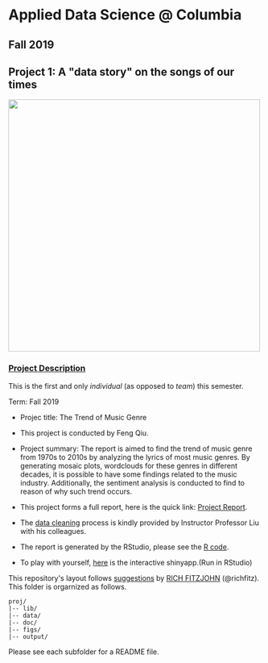 # Applied Data Science @ Columbia
## Fall 2019
## Project 1: A "data story" on the songs of our times

<img src="figs/title1.jpeg" width="500">

### [Project Description](doc/Proj1_desc.md)
This is the first and only *individual* (as opposed to *team*) this semester. 

Term: Fall 2019

+ Projec title: The Trend of Music Genre

+ This project is conducted by Feng Qiu.

+ Project summary: The report is aimed to find the trend of music genre from  1970s to 2010s by analyzing the lyrics of most music genres. By generating mosaic plots, wordclouds for these genres in different decades, it is possible to have some findings related to the music industry. Additionally, the sentiment analysis is conducted to find to reason of why such trend occurs.

+ This project forms a full report, here is the quick link: [Project Report](doc/Proj_report.html).

+ The [data cleaning](doc/Text_Processing.nb.html) process is kindly provided by Instructor Professor Liu with his colleagues.

+ The report is generated by the RStudio, please see the [R code](doc/Proj_report.Rmd).

+ To play with yourself, [here](doc/Lyrics_ShinyApp.Rmd) is the interactive shinyapp.(Run in RStudio)

This repository's layout follows [suggestions](http://nicercode.github.io/blog/2013-04-05-projects/) by [RICH FITZJOHN](http://nicercode.github.io/about/#Team) (@richfitz). This folder is orgarnized as follows.

```
proj/
|-- lib/
|-- data/
|-- doc/
|-- figs/
|-- output/
```

Please see each subfolder for a README file.
